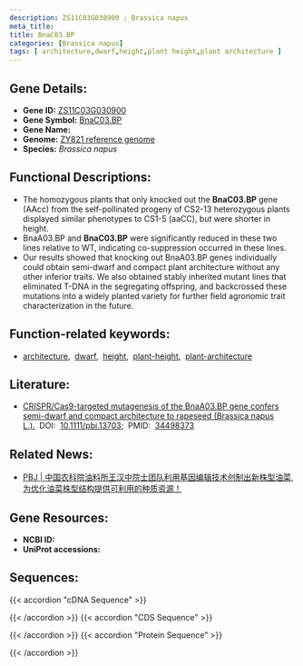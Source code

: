 ```yaml
---
description: ZS11C03G030900 ; Brassica napus
meta_title:
title: BnaC03.BP
categories: [Brassica napus]
tags: [ architecture,dwarf,height,plant height,plant architecture ]
---
```


## Gene Details:
- **Gene ID:**	[ZS11C03G030900]()
- **Gene Symbol:** <u>BnaC03.BP</u>
- **Gene Name:** 
- **Genome:** [ZY821 reference genome]()
- **Species:** *Brassica napus*

## Functional Descriptions:
   - The homozygous plants that only knocked out the **BnaC03.BP** gene (AAcc) from the self-pollinated progeny of CS2-13 heterozygous plants displayed similar phenotypes to CS1-5 (aaCC), but were shorter in height.
   - BnaA03.BP and **BnaC03.BP** were significantly reduced in these two lines relative to WT, indicating co-suppression occurred in these lines.
   - Our results showed that knocking out BnaA03.BP genes individually could obtain semi-dwarf and compact plant architecture without any other inferior traits. We also obtained stably inherited mutant lines that eliminated T-DNA in the segregating offspring, and backcrossed these mutations into a widely planted variety for further field agronomic trait characterization in the future. 

## Function-related keywords:
   - [architecture](/tags/architecture/),&nbsp;&nbsp;[dwarf](/tags/dwarf/),&nbsp;&nbsp;[height](/tags/height/),&nbsp;&nbsp;[plant-height](/tags/plant-height/),&nbsp;&nbsp;[plant-architecture](/tags/plant-architecture/)

## Literature:
   - [CRISPR/Cas9-targeted mutagenesis of the BnaA03.BP gene confers semi-dwarf and compact architecture to rapeseed (Brassica napus L.).]( https://onlinelibrary.wiley.com/doi/10.1111/pbi.13703)&nbsp;&nbsp;DOI:&nbsp;&nbsp;[10.1111/pbi.13703](https://onlinelibrary.wiley.com/doi/10.1111/pbi.13703);&nbsp;&nbsp;PMID:&nbsp;&nbsp;[34498373](https://pubmed.ncbi.nlm.nih.gov/34498373/)

## Related News:
   - [PBJ | 中国农科院油料所王汉中院士团队利用基因编辑技术创制出新株型油菜,为优化油菜株型结构提供可利用的种质资源！](https://mp.weixin.qq.com/s?__biz=Mzg3MDEwNDEyMg==&mid=2247517088&idx=1&sn=0672fb7a15095782b81cfe21f72272a6&chksm=ce902ef5f9e7a7e30636b0501965471ac49c2836a29d739890b1b9f91c9f892305bb544005d7&scene=27#wechat_redirect)

## Gene Resources:
- **NCBI ID:**  [](https://www.ncbi.nlm.nih.gov/gene/?term=)
- **UniProt accessions:** [](https://www.uniprot.org/uniprotkb//entry)



## Sequences:
{{< accordion "cDNA Sequence" >}}

{{< /accordion >}}
{{< accordion "CDS Sequence" >}}

{{< /accordion >}}
{{< accordion "Protein Sequence" >}}

{{< /accordion >}}
